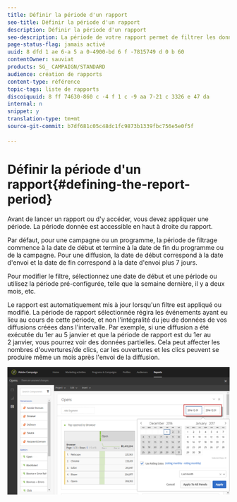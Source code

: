 ```yaml
---
title: Définir la période d'un rapport
seo-title: Définir la période d'un rapport
description: Définir la période d'un rapport
seo-description: La période de votre rapport permet de filtrer les données en fonction des dates choisies.
page-status-flag: jamais activé
uuid: 8 dfd 1 ae 6-a 5 a 0-4900-bd 6 f -7815749 d 0 b 60
contentOwner: sauviat
products: SG_ CAMPAIGN/STANDARD
audience: création de rapports
content-type: référence
topic-tags: liste de rapports
discoiquuid: 8 ff 74630-860 c -4 f 1 c -9 aa 7-21 c 3326 e 47 da
internal: n
snippet: y
translation-type: tm+mt
source-git-commit: b7df681c05c48dc1fc9873b1339fbc756e5e0f5f

---
```



# Définir la période d'un rapport{#defining-the-report-period}

Avant de lancer un rapport ou d'y accéder, vous devez appliquer une période. La période donnée est accessible en haut à droite du rapport.

Par défaut, pour une campagne ou un programme, la période de filtrage commence à la date de début et termine à la date de fin du programme ou de la campagne. Pour une diffusion, la date de début correspond à la date d'envoi et la date de fin correspond à la date d'envoi plus 7 jours.

Pour modifier le filtre, sélectionnez une date de début et une période ou utilisez la période pré-configurée, telle que la semaine dernière, il y a deux mois, etc.

Le rapport est automatiquement mis à jour lorsqu'un filtre est appliqué ou modifié. La période de rapport sélectionnée régira les événements ayant eu lieu au cours de cette période, et non l'intégralité du jeu de données de vos diffusions créées dans l'intervalle. Par exemple, si une diffusion a été exécutée du 1er au 5 janvier et que la période de rapport est du 1er au 2 janvier, vous pourrez voir des données partielles. Cela peut affecter les nombres d'ouvertures/de clics, car les ouvertures et les clics peuvent se produire même un mois après l'envoi de la diffusion.

![](assets/campaign_reports_5.png)

